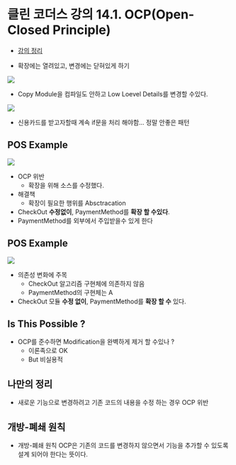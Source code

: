 # 클린 코더스 강의 14.1. OCP(Open-Closed Principle)

* [강의 정리](https://www.youtube.com/watch?v=dqa-IdafeIE)

* 확장에는 열려있고, 변경에는 닫혀있게 하기

![](https://i.imgur.com/A29SfzV.png)

* Copy Module을 컴파일도 안하고 Low Loevel Details를 변경할 수있다.

![](https://i.imgur.com/E8hl4vh.png)

* 신용카드를 받고자할때 계속 if문을 처리 해야함... 정말 안좋은 패턴

## POS Example

![](https://i.imgur.com/eRCQp2Q.png)
* OCP 위반
	- 확장을 위해 소스를 수정했다.
* 해결책
	- 확장이 필요한 행위를 Absctracation
* CheckOut **수정없이**, PaymentMethod를 **확장 할 수있다**.
* PaymentMethod를 외부에서 주입받을수 있게 한다

## POS Example

![](https://i.imgur.com/8faZeN0.png)
* 의존성 변화에 주목
	- CheckOut 알고리즘 구현체에 의존하지 않음
	- PaymentMethod의 구현체는 A
* CheckOut 모듈 **수정 없이**, PaymentMethod를 **확장 할 수** 있다.

## Is This Possible ?
* OCP를 준수하면 Modification을 완벽하게 제거 할 수있나 ?
	- 이론족으로 OK
	- But 비실용적

## 나만의 정리

* 새로운 기능으로 변경하려고 기존 코드의 내용을 수정 하는 경우 OCP 위반


## 개방-폐쇄 원칙
* 개방-폐쇄 원칙 OCP은 기존의 코드를 변경하지 않으면서 기능을 추가할 수 있도록 설계 되어야 한다는 뜻이다.
